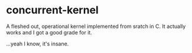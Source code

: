 # concurrent-kernel

A fleshed out, operational kernel implemented from sratch in C. It actually works and I got a good grade for it.

...yeah I know, it's insane.
